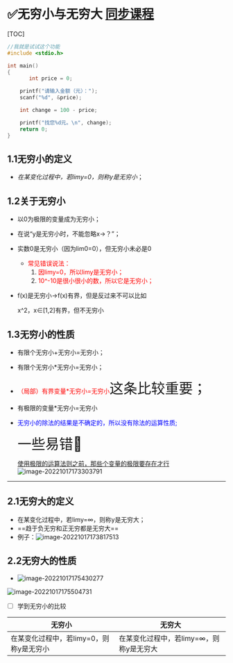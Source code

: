 # :white_check_mark:无穷小与无穷大 [同步课程](https://www.bilibili.com/video/BV1Eb411u7Fw/?p=13&spm_id_from=pageDriver&vd_source=8ee78ff59abbea6242ae1e1cc67cf78a)

[TOC]

```c
//我就是试试这个功能
#include <stdio.h>

int main()
{
       int price = 0;

    printf("请输入金额（元）：");
    scanf("%d", &price);

    int change = 100 - price;

    printf("找您%d元。\n", change);
    return 0;
}
```



## 1.1无穷小的定义

- *在某变化过程中，若limy=0，则称y是无穷小*；

## 1.2关于无穷小

- 以0为极限的变量成为无穷小；
- 在说“y是无穷小时，不能忽略x→？”；
- 实数0是无穷小（因为lim0=0），但无穷小未必是0
  - <font color='red'>常见错误说法：</font>
    1. <font color='red'>因limy=0，所以limy是无穷小；</font>
    2. <font color='red'>10^-10是很小很小的数，所以它是无穷小；</font>

- f(x)是无穷小→f(x)有界，但是反过来不可以比如

  x^2，x∈[1,2]有界，但不无穷小

## 1.3无穷小的性质

- 有限个无穷小+无穷小=无穷小；

- 有限个无穷小*无穷小=无穷小；

- <font color='red'>（局部）有界变量*无穷小=无穷小</font><font size="6">这条比较重要；</font>

- 有极限的变量*无穷小=无穷小

- <font color="blue">无穷小的除法的结果是不确定的，所以没有除法的运算性质;</font>

  <font size="6">一些易错:thought_balloon:</font>

  <u>使用极限的运算法则之前，那些个变量的极限要存在才行</u>![image-20221017173303791](C:\Users\Administrator\AppData\Roaming\Typora\typora-user-images\image-20221017173303791.png)

--------

## 2.1无穷大的定义

- 在某变化过程中，若limy=∞，则称y是无穷大；
- ==趋于负无穷和正无穷都是无穷大==
- 例子：![image-20221017173817513](C:\Users\Administrator\AppData\Roaming\Typora\typora-user-images\image-20221017173817513.png)

## 2.2无穷大的性质

- ![image-20221017175430277](C:\Users\Administrator\AppData\Roaming\Typora\typora-user-images\image-20221017175430277.png)

![image-20221017175504731](C:\Users\Administrator\AppData\Roaming\Typora\typora-user-images\image-20221017175504731.png)





- [ ] 学到无穷小的比较





| 无穷小                                  | 无穷大                                  |
| --------------------------------------- | --------------------------------------- |
| 在某变化过程中，若limy=0，则称y是无穷小 | 在某变化过程中，若limy=∞，则称y是无穷大 |

